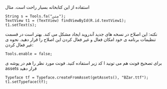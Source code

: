 ﻿استفاده از این کتابخانه بسیار راحت است.
مثال

    String s = Tools.fa("متن");
	TextView t1 = (TextView) findViewById(R.id.textView1);
	t1.setText(s);

نکته: این اصلاح در نسخه های جدید آندروید ایجاد مشکل می کند. بهتر است در قسمت تنظیمات برنامه ی خود امکان فعال و غیر فعال کردن این اصلاح را قرار دهید. نحوه ی غیر فعال کردن:

    Tools.enable = false;
	
برای تصحیح فونت هم می تونید ا کد زیر استفاده کنید.
فونت مورد نظر را هم در پوشه ی assets قرار دهید

    Typeface tf = Typeface.createFromAsset(getAssets(), "BZar.ttf");
	t1.setTypeface(tf);